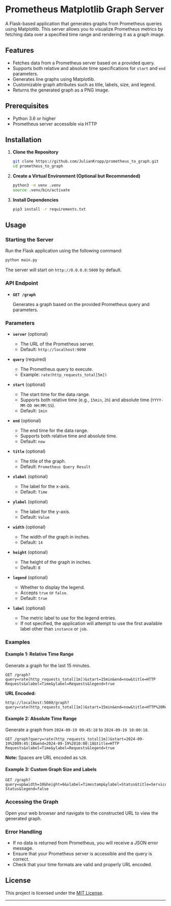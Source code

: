 # Prometheus Matplotlib Graph Server

A Flask-based application that generates graphs from Prometheus queries using Matplotlib. This server allows you to visualize Prometheus metrics by fetching data over a specified time range and rendering it as a graph image.

## Features

- Fetches data from a Prometheus server based on a provided query.
- Supports both relative and absolute time specifications for `start` and `end` parameters.
- Generates line graphs using Matplotlib.
- Customizable graph attributes such as title, labels, size, and legend.
- Returns the generated graph as a PNG image.

## Prerequisites

- Python 3.6 or higher
- Prometheus server accessible via HTTP

## Installation

1. **Clone the Repository**

   ```bash
   git clone https://github.com/JulianKropp/prometheus_to_graph.git
   cd prometheus_to_graph
   ```

2. **Create a Virtual Environment (Optional but Recommended)**

   ```bash
   python3 -m venv .venv
   source .venv/bin/activate
   ```

3. **Install Dependencies**

   ```bash
   pip3 install -r requirements.txt
   ```

## Usage

### Starting the Server

Run the Flask application using the following command:

```bash
python main.py
```

The server will start on `http://0.0.0.0:5000` by default.

### API Endpoint

- **`GET /graph`**

  Generates a graph based on the provided Prometheus query and parameters.

### Parameters

- **`server`** (optional)
  - The URL of the Prometheus server.
  - Default: `http://localhost:9090`

- **`query`** (required)
  - The Prometheus query to execute.
  - Example: `rate(http_requests_total[5m])`

- **`start`** (optional)
  - The start time for the data range.
  - Supports both relative time (e.g., `15min`, `2h`) and absolute time (`YYYY-MM-DD HH:MM:SS`).
  - Default: `1min`

- **`end`** (optional)
  - The end time for the data range.
  - Supports both relative time and absolute time.
  - Default: `now`

- **`title`** (optional)
  - The title of the graph.
  - Default: `Prometheus Query Result`

- **`xlabel`** (optional)
  - The label for the x-axis.
  - Default: `Time`

- **`ylabel`** (optional)
  - The label for the y-axis.
  - Default: `Value`

- **`width`** (optional)
  - The width of the graph in inches.
  - Default: `14`

- **`height`** (optional)
  - The height of the graph in inches.
  - Default: `8`

- **`legend`** (optional)
  - Whether to display the legend.
  - Accepts `true` or `false`.
  - Default: `true`

- **`label`** (optional)
  - The metric label to use for the legend entries.
  - If not specified, the application will attempt to use the first available label other than `instance` or `job`.

### Examples

#### Example 1: Relative Time Range

Generate a graph for the last 15 minutes.

```plaintext
GET /graph?query=rate(http_requests_total[1m])&start=15min&end=now&title=HTTP Requests&xlabel=Time&ylabel=Requests&legend=true
```

**URL Encoded:**

```plaintext
http://localhost:5000/graph?query=rate(http_requests_total[1m])&start=15min&end=now&title=HTTP%20Requests&xlabel=Time&ylabel=Requests&legend=true
```

#### Example 2: Absolute Time Range

Generate a graph from `2024-09-19 09:45:18` to `2024-09-19 10:00:18`.

```plaintext
GET /graph?query=rate(http_requests_total[1m])&start=2024-09-19%2009:45:18&end=2024-09-19%2010:00:18&title=HTTP Requests&xlabel=Time&ylabel=Requests&legend=true
```

**Note:** Spaces are URL encoded as `%20`.

#### Example 3: Custom Graph Size and Labels

```plaintext
GET /graph?query=up&width=10&height=6&xlabel=Timestamp&ylabel=Status&title=Service Status&legend=false
```

### Accessing the Graph

Open your web browser and navigate to the constructed URL to view the generated graph.

### Error Handling

- If no data is returned from Prometheus, you will receive a JSON error message.
- Ensure that your Prometheus server is accessible and the query is correct.
- Check that your time formats are valid and properly URL encoded.

## License

This project is licensed under the [MIT License](LICENSE).

---
